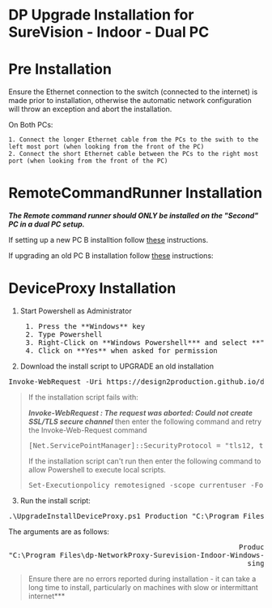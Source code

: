 # DP Upgrade Installation for SureVision - Indoor - Dual PC

# Pre Installation
Ensure the Ethernet connection to the switch (connected to the internet) is made prior to installation, otherwise the automatic network configuration will throw an exception and abort the installation.

On Both PCs:

    1. Connect the longer Ethernet cable from the PCs to the swith to the left most port (when looking from the front of the PC)
    2. Connect the short Ethernet cable between the PCs to the right most port (when looking from the front of the PC)

# RemoteCommandRunner Installation

***The Remote command runner should ONLY be installed on the "Second" PC in a dual PC setup.***

If setting up a new PC B installtion follow [these](https://design2production.github.io/dp-scoop/new-rcr-install-surevision-indoor-pc.html) instructions.

If upgrading an old PC B installation follow [these](https://design2production.github.io/dp-scoop/upgrade-rcr-install-surevision-indoor-pc.html) instructions:

# DeviceProxy Installation

1. Start Powershell as Administrator
<pre>
    1. Press the **Windows** key
    2. Type Powershell
    3. Right-Click on **Windows Powershell*** and select **"Run As Administrator"**
    4. Click on **Yes** when asked for permission
</pre>

2. Download the install script to UPGRADE an old installation
<pre>
Invoke-WebRequest -Uri https://design2production.github.io/dp-scoop/UpgradeInstallDeviceProxy.ps1 -OutFile UpgradeInstallDeviceProxy.ps1
</pre>

> If the installation script fails with:
>
> ***Invoke-WebRequest : The request was aborted: Could not create SSL/TLS secure channel***
> then enter the following command and retry the Invoke-Web-Request command
> <pre>
> [Net.ServicePointManager]::SecurityProtocol = "tls12, tls11, tls"
> </pre>
> If the installation script can't run then enter the following command to allow Powershell to execute local scripts.
> <pre>
> Set-Executionpolicy remotesigned -scope currentuser -Force 
> </pre>

3. Run the install script:

<pre>.\UpgradeInstallDeviceProxy.ps1 Production "C:\Program Files\dp-NetworkProxy-SureVision-Indoor-Windows-V1.6" dualPC</pre>

The arguments are as follows:

<pre>
                                                      Production = which server to use: Staging | Production
"C:\Program Files\dp-NetworkProxy-Surevision-Indoor-Windows-V1.6 = old installation folder
                                                        singlePc = InstallationType: singlePC|dualPC
</pre>

> Ensure there are no errors reported during installation - it can take a long time to install, particularly on machines with slow or intermittant internet***